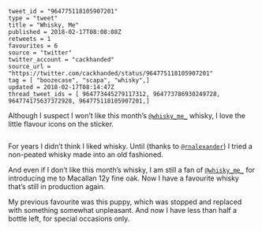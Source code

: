 ```
tweet_id = "964775118105907201"
type = "tweet"
title = "Whisky, Me"
published = 2018-02-17T08:08:08Z
retweets = 1
favourites = 6
source = "twitter"
twitter_account = "cackhanded"
source_url = "https://twitter.com/cackhanded/status/964775118105907201"
tag = [ "boozecase", "scapa", "whisky",]
updated = 2018-02-17T08:14:47Z
thread_tweet_ids = [ 964773445279117312, 964773786930249728, 964774175637372928, 964775118105907201,]
```

Although I suspect I won’t like this month’s [`@whisky_me_`](https://twitter.com/whisky_me_) whisky, I love the little flavour icons on the sticker.

<p class='image'><img src='http://mnf.m17s.net/2018/02/17/DWOQUZmXUAAJ-w-.jpg' alt=''></p>

For years I didn’t think I liked whisky. Until (thanks to [`@rnalexander`](https://twitter.com/rnalexander)) I tried a non-peated whisky made into an old fashioned.

And even if I don’t like this month’s whisky, I am still a fan of [`@whisky_me_`](https://twitter.com/whisky_me_) for introducing me to Macallan 12y fine oak. Now I have a favourite whisky that’s still in production again.

My previous favourite was this puppy, which was stopped and replaced with something somewhat unpleasant. And now I have less than half a bottle left, for special occasions only.

<p class='image'><img src='http://mnf.m17s.net/2018/02/17/DWOR1bOX4AAJhuG.jpg' alt=''></p>

